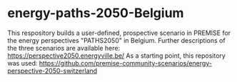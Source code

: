 # energy-paths-2050-Belgium

This respository builds a user-defined, prospective scenario in PREMISE for the energy perspectives "PATHS2050" in Belgium.
Further descriptions of the three scenarios are available here: https://perspective2050.energyville.be/
As a starting point, this repository was used: https://github.com/premise-community-scenarios/energy-perspective-2050-switzerland
